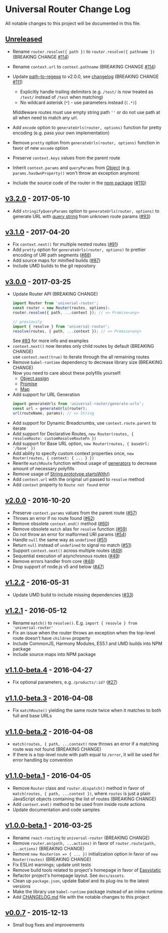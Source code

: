 # Universal Router Change Log

All notable changes to this project will be documented in this file.

## [Unreleased][unreleased]

- Rename `router.resolve({ path })` to `router.resolve({ pathname })`
  (BREAKING CHANGE [#114](https://github.com/kriasoft/universal-router/pull/114))
- Rename `context.url` to `context.pathname`
  (BREAKING CHANGE [#114](https://github.com/kriasoft/universal-router/pull/114))
- Update [path-to-regexp](https://github.com/pillarjs/path-to-regexp) to v2.0.0, see
  [changelog](https://github.com/pillarjs/path-to-regexp/blob/1bf805251c8486ea44395cd12afc37f77deec95e/History.md#200--2017-08-23)
  (BREAKING CHANGE [#111](https://github.com/kriasoft/universal-router/pull/111))
  - Explicitly handle trailing delimiters (e.g. `/test/` is now treated as `/test/` instead of `/test` when matching)
  - No wildcard asterisk (`*`) - use parameters instead (`(.*)`)
  
  Middleware routes must use empty string path `''` or do not use path at all when need to match any url.<br>
- Add `encode` option to `generateUrls(router, options)` function for pretty encoding
  (e.g. pass your own implementation)
- Remove `pretty` option from `generateUrls(router, options)` function in favor of new `encode` option
- Preserve `context.keys` values from the parent route
- Inherit `context.params` and `queryParams` from
  [Object](https://developer.mozilla.org/en-US/docs/Web/JavaScript/Reference/Global_Objects/Object)
  (e.g. `params.hasOwnProperty()` won't throw an exception anymore)
- Include the source code of the router in the [npm package](https://www.npmjs.com/package/universal-router)
  ([#110](https://github.com/kriasoft/universal-router/pull/110))

## [v3.2.0] - 2017-05-10

- Add `stringifyQueryParams` option to `generateUrls(router, options)` to generate URL with
  [query string](http://en.wikipedia.org/wiki/Query_string) from unknown route params
  ([#93](https://github.com/kriasoft/universal-router/pull/93))

## [v3.1.0] - 2017-04-20

- Fix `context.next()` for multiple nested routes
  ([#91](https://github.com/kriasoft/universal-router/pull/91))
- Add `pretty` option for `generateUrls(router, options)` to prettier encoding of URI path segments
  ([#88](https://github.com/kriasoft/universal-router/pull/88))
- Add source maps for minified builds ([#87](https://github.com/kriasoft/universal-router/pull/87))
- Include UMD builds to the git repository

## [v3.0.0] - 2017-03-25

- Update Router API (BREAKING CHANGE)
  ```js
  import Router from 'universal-router';
  const router = new Router(routes, options);
  router.resolve({ path, ...context }); // => Promise<any>

  // previously
  import { resolve } from 'universal-router';
  resolve(routes, { path, ...context }); // => Promise<any>
  ```
  See [#83](https://github.com/kriasoft/universal-router/pull/83) for more info and examples
- `context.next()` now iterates only child routes by default (BREAKING CHANGE)<br>
  use `context.next(true)` to iterate through the all remaining routes
- Remove `babel-runtime` dependency to decrease library size (BREAKING CHANGE)<br>
  Now you need to care about these polyfills yourself:
  - [Object.assign](https://developer.mozilla.org/en-US/docs/Web/JavaScript/Reference/Global_Objects/Object/assign)
  - [Promise](https://developer.mozilla.org/en-US/docs/Web/JavaScript/Reference/Global_Objects/Promise)
  - [Map](https://developer.mozilla.org/en-US/docs/Web/JavaScript/Reference/Global_Objects/Map)
- Add support for URL Generation
  ```js
  import generateUrls from 'universal-router/generate-urls';
  const url = generateUrls(router);
  url(routeName, params); // => String
  ```
- Add support for Dynamic Breadcrumbs, use `context.route.parent` to iterate
- Add support for Declarative Routes, `new Router(routes, { resolveRoute: customResolveRouteFn })`
- Add support for Base URL option, `new Router(routes, { baseUrl: '/base' })`
- Add ability to specify custom context properties once, `new Router(routes, { context: { ... } })`
- Rewrite `matchRoute` function without usage of
  [generators](https://developer.mozilla.org/en-US/docs/Web/JavaScript/Reference/Statements/function*)
  to decrease amount of necessary polyfills
- Remove usage of
  [String.prototype.startsWith()](https://developer.mozilla.org/en-US/docs/Web/JavaScript/Reference/Global_Objects/String/startsWith)
- Add `context.url` with the original url passed to `resolve` method
- Add `context` property to `Route not found` error

## [v2.0.0] - 2016-10-20

- Preserve `context.params` values from the parent route ([#57](https://github.com/kriasoft/universal-router/pull/57))
- Throws an error if no route found ([#62](https://github.com/kriasoft/universal-router/pull/62))
- Remove obsolete `context.end()` method ([#60](https://github.com/kriasoft/universal-router/pull/60))
- Remove obsolete `match` alias for `resolve` function ([#59](https://github.com/kriasoft/universal-router/pull/59))
- Do not throw an error for malformed URI params ([#54](https://github.com/kriasoft/universal-router/pull/54))
- Handle `null` the same way as `undefined` ([#51](https://github.com/kriasoft/universal-router/pull/51))
- Return `null` instead of `undefined` to signal no match ([#51](https://github.com/kriasoft/universal-router/pull/51))
- Support `context.next()` across multiple routes ([#49](https://github.com/kriasoft/universal-router/pull/49))
- Sequential execution of asynchronous routes ([#49](https://github.com/kriasoft/universal-router/pull/49))
- Remove errors handler from core ([#48](https://github.com/kriasoft/universal-router/pull/48))
- Drop support of node.js v5 and below ([#47](https://github.com/kriasoft/universal-router/pull/47))

## [v1.2.2] - 2016-05-31

- Update UMD build to include missing dependencies ([#33](https://github.com/kriasoft/universal-router/pull/33))

## [v1.2.1] - 2016-05-12

- Rename `match()` to `resolve()`. E.g. `import { resovle } from 'universal-router'`
- Fix an issue when the router throws an exception when the top-level route doesn't have `children` property
- Include CommonJS, Harmony Modules, ES5.1 and UMD builds into NPM package
- Include source maps into NPM package

## [v1.1.0-beta.4] - 2016-04-27

- Fix optional parameters, e.g. `/products/:id?` ([#27](https://github.com/kriasoft/universal-router/pull/27))

## [v1.1.0-beta.3] - 2016-04-08

- Fix `matchRoute()` yielding the same route twice when it matches to both full and base URLs

## [v1.1.0-beta.2] - 2016-04-08

- `match(routes, { path, ...context)` now throws an error if a matching route was not found (BREAKING CHANGE)
- If there is a top-level route with path equal to `/error`, it will be used for error handling by convention

## [v1.1.0-beta.1] - 2016-04-05

- Remove `Router` class and `router.dispatch()` method in favor of
 `match(routes, { path, ...context })`, where `routes` is just a plain JavaScript objects containing
 the list of routes (BREAKING CHANGE)
- Add `context.end()` method to be used from inside route actions
- Update documentation and code samples

## [v1.0.0-beta.1] - 2016-03-25

- Rename `react-routing` to `universal-router` (BREAKING CHANGE)
- Remove `router.on(path, ...actions)` in favor of `router.route(path, ...actions)` (BREAKING CHANGE)
- Remove `new Router(on => { ... })` initialization option in favor of `new Router(routes)` (BREAKING CHANGE)
- Fix ESLint warnings; update unit tests
- Remove build tools related to project's homepage in favor of [Easystatic](https://easystatic.com)
- Refactor project's homepage layout. See `docs/assets`.
- Clean up `package.json`, update Babel and its plug-ins to the latest versions
- Make the library use `babel-runtime` package instead of an inline runtime
- Add [CHANGELOG.md](CHANGELOG.md) file with the notable changes to this project

## [v0.0.7] - 2015-12-13

- Small bug fixes and improvements

[unreleased]: https://github.com/kriasoft/universal-router/compare/v3.2.0...HEAD
[v3.2.0]: https://github.com/kriasoft/universal-router/compare/v3.1.0...v3.2.0
[v3.1.0]: https://github.com/kriasoft/universal-router/compare/v3.0.0...v3.1.0
[v3.0.0]: https://github.com/kriasoft/universal-router/compare/v2.0.0...v3.0.0
[v2.0.0]: https://github.com/kriasoft/universal-router/compare/v1.2.2...v2.0.0
[v1.2.2]: https://github.com/kriasoft/universal-router/compare/v1.2.1...v1.2.2
[v1.2.1]: https://github.com/kriasoft/universal-router/compare/v1.1.0-beta.4...v1.2.1
[v1.1.0-beta.4]: https://github.com/kriasoft/universal-router/compare/v1.1.0-beta.3...v1.1.0-beta.4
[v1.1.0-beta.3]: https://github.com/kriasoft/universal-router/compare/v1.1.0-beta.2...v1.1.0-beta.3
[v1.1.0-beta.2]: https://github.com/kriasoft/universal-router/compare/v1.1.0-beta.1...v1.1.0-beta.2
[v1.1.0-beta.1]: https://github.com/kriasoft/universal-router/compare/v1.0.0-beta.1...v1.1.0-beta.1
[v1.0.0-beta.1]: https://github.com/kriasoft/universal-router/compare/v0.0.7...v1.0.0-beta.1
[v0.0.7]: https://github.com/kriasoft/universal-router/compare/v0.0.6...v0.0.7
